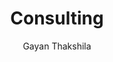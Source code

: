 ---
is_programmatic_layout_5: true
draft: false
title: Consulting
snippet: Consulting
image:
  src: /images/pseo/best-work-management-tools-for-consulting.jpg
  alt: consulting, task management, resource management, productivity
publishDate: 2024-11-29
category: ""
author: Gayan Thakshila
tags:
  - consulting
  - Tips
  - Open-Source
  - Team
content_01: |
    The consulting industry is dynamic and client-focused, often involving complex projects that require collaboration across diverse teams and stakeholders. Effective task management tools are vital for success in this industry, as they help streamline workflows, enhance communication, and ensure timely delivery of solutions, ultimately improving client satisfaction and business outcomes.',
content_02: |
    Consultants leverage Worklenz to manage client projects, track progress, and optimize resource utilization effectively.
description: Discover the best work management tools for consulting including WorkLenz, designed for your specific needs.
related: [best-work-management-tools-for-project-management-consulting, best-work-management-tools-for-legal-consulting, best-work-management-tools-for-business-intelligence, best-work-management-tools-for-digital-marketing]
---